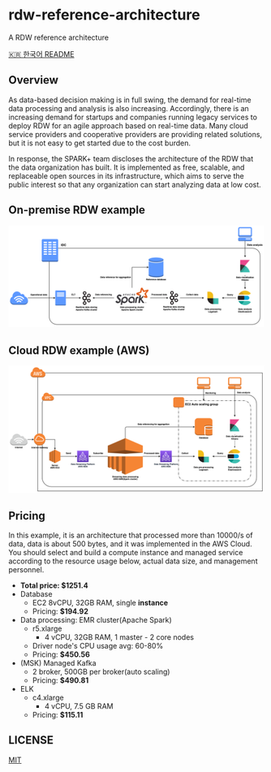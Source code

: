 # rdw-reference-architecture

A RDW reference architecture

[🇰🇷 한국어 README](https://github.com/SWM-SparkPlus/rdw-reference-architecture/blob/main/README.kr.md)

## Overview

As data-based decision making is in full swing, the demand for real-time data processing and analysis is also increasing. Accordingly, there is an increasing demand for startups and companies running legacy services to deploy RDW for an agile approach based on real-time data. Many cloud service providers and cooperative providers are providing related solutions, but it is not easy to get started due to the cost burden.

In response, the SPARK+ team discloses the architecture of the RDW that the data organization has built. It is implemented as free, scalable, and replaceable open sources in its infrastructure, which aims to serve the public interest so that any organization can start analyzing data at low cost.

## On-premise RDW example

![](./images/rdw-ref-arch-onprem-eng.png)

## Cloud RDW example (AWS)

![](./images/rdw-cloud-arch-eng.png)

## Pricing

In this example, it is an architecture that processed more than 10000/s of data, data is about 500 bytes, and it was implemented in the AWS Cloud. You should select and build a compute instance and managed service according to the resource usage below, actual data size, and management personnel.

- **Total price: $1251.4**
- Database
  - EC2 8vCPU, 32GB RAM, single **instance**
  - Pricing: **$194.92**
- Data processing: EMR cluster(Apache Spark)
  - r5.xlarge
    - 4 vCPU, 32GB RAM, 1 master - 2 core nodes
  - Driver node's CPU usage avg: 60-80% 
  - Pricing: **$450.56**
- (MSK) Managed Kafka
  - 2 broker, 500GB per broker(auto scaling)
  - Pricing: **$490.81**
- ELK
  - c4.xlarge
    - 4 vCPU, 7.5 GB RAM
  - Pricing: **$115.11**

## LICENSE

[MIT](https://github.com/SWM-SparkPlus/rdw-reference-architecture/blob/main/LICENSE)